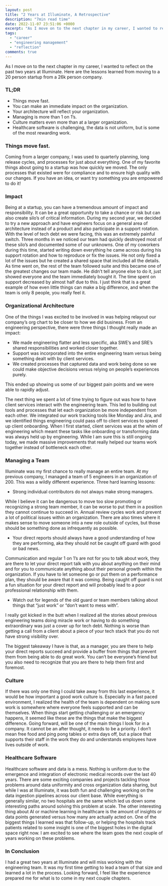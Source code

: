 ```yaml
---
layout: post
title: "2 Years at Illuminate, A Retrospective"
description: "7min read time"
date: 2022-11-07 23:51:06 +0000
excerpt: "As I move on to the next chapter in my career, I wanted to reflect..."
tags:
  - "career"
  - "engineering management"
  - "reflection"
comments: true
---
```


As I move on to the next chapter in my career, I wanted to reflect on the past two years at Illuminate. Here are the lessons learned from moving to a 20 person startup from a 26k person company.

### TL;DR

- Things move fast.
- You can make an immediate impact on the organization.
- Your architecture will reflect your organization.
- Managing is more than 1 on 1’s.
- Culture matters even more than at a larger organization.
- Healthcare software is challenging, the data is not uniform, but is some of the most rewarding work.

### Things move fast.

Coming from a larger company, I was used to quarterly planning, long release cycles, and processes for just about everything. One of my favorite things about going to a startup was how quickly we moved. The only processes that existed were for compliance and to ensure high quality with our changes. If you have an idea, or want try something you are empowered to do it!

### Impact

Being at a startup, you can have a tremendous amount of impact and responsibility. It can be a great opportunity to take a chance or risk but can also create silo’s of critical information. During my second year, we decided to try a new approach and have engineers focus on a general area of architecture instead of a product and also participate in a support rotation. With the level of tech debt we were facing, this was an extremely painful switch. Three months in we noticed our team had quickly destroyed most of these silo’s and documented some of our unknowns. One of my coworkers during this time, started writing down everything he came across during his support rotation and how to reproduce or fix the issues. He not only fixed a lot of the issues but he created a shared space that included all the details. As time went on, the rest of the team followed suite and this became one of the greatest changes our team made. He didn’t tell anyone else to do it, just showed everyone and the team immediately bought it. The time spent on support decreased by almost half due to this. I just think that is a great example of how even little things can make a big difference, and when the team is only 8 people, you really feel it.

### Organizational Architecture

One of the things I was excited to be involved in was helping relayout our company’s org chart to be closer to how we did business. From an engineering perspective, there were three things I thought really made an impact:

- We made engineering flatter and less specific, aka SWE’s and SRE’s shared responsibilities and worked closer together.
- Support was incorporated into the entire engineering team versus being something dealt with by client services.
- We created processes that captured data and work being done so we could make objective decisions versus relying on people’s experiences purely.

This ended up showing us some of our biggest pain points and we were able to rapidly adjust.

The next thing we spent a lot of time trying to figure out was how to have client services interact with the engineering team. This led to building out tools and processes that let each organization be more independent from each other. We integrated our work tracking tools like Monday and Jira, and we identified things engineering could pass off to client services to speed up client onboarding. When I first started, client services was at the whim of engineering which meant these tasks like onboarding or transforming data was always held up by engineering. While I am sure this is still ongoing today, we made massive improvements that really helped our teams work together instead of bottleneck each other.

### Managing a Team

Illuminate was my first chance to really manage an entire team. At my previous company, I managed a team of 5 engineers in an organization of 200. This was a wildly different experience. Three hard learning lessons:

- Strong individual contributors do not always make strong managers.

While I believe it can be dangerous to move too slow promoting or recognizing a strong team member, it can be worse to put them in a position they cannot continue to succeed in. Annual review cycles work and prevent a lot of political issues within an organization. There are also times where it makes sense to move someone into a new role outside of cycles, but those should be something done as infrequently as possible.

- Your direct reports should always have a good understanding of how they are performing, aka they should not be caught off guard with good or bad news.

Communication and regular 1 on 1’s are not for you to talk about work, they are there to let your direct report talk with you about anything on their mind and for you to communicate anything about their personal growth within the organization. If you have to let someone go or put them on a performance plan, they should be aware that it was coming. Being caught off guard is not a fun situation for your direct report and will probably lead to a poor professional relationship with them.

- Watch out for legends of the old guard or team members talking about things that “just work” or “don’t want to mess with”.

I really got kicked in the butt when I realized all the stories about previous engineering teams doing miracle work or having to do something extraordinary was just a cover up for tech debt. Nothing is worse than getting a call from a client about a piece of your tech stack that you do not have strong visibility over.

The biggest takeaway I have is that, as a manager, you are there to help your direct reports succeed and provide a buffer from things that prevent them from being able to do great work. You can’t be everyone’s friend but you also need to recognize that you are there to help them first and foremost.

### Culture

If there was only one thing I could take away from this last experience, it would be how important a good work culture is. Especially in a fast paced environment, I realized the health of the team is dependent on making sure work is somewhere where everyone feels supported and can be themselves. When things start getting challenging or an emergency happens, it seemed like these are the things that make the biggest difference. Going forward, will be one of the main things I look for in a company. It cannot be an after thought, it needs to be a priority. I don’t mean free food and ping pong tables or extra days off, but a place that supports their staff in the work they do and understands employees have lives outside of work.

### Healthcare Software

Healthcare software and data is a mess. Nothing is uniform due to the emergence and integration of electronic medical records over the last 40 years. There are some exciting companies and projects tackling those problems around data uniformity and cross organization data sharing, but while I was at Illuminate, it was both fun and challenging working on the data ingestion pipelines across our client base. While everything is generally similar, no two hospitals are the same which led us down some interesting paths around solving this problem at scale. The other interesting thing about AI or machine learning in healthcare is the amount of insights or data points generated versus how many are actually acted on. One of the biggest things I learned was that follow-up, or helping the hospitals track patients related to some insight is one of the biggest holes in the digital space right now. I am excited to see where the team goes the next couple of years working on these problems.

### In Conclusion

I had a great two years at Illuminate and will miss working with the engineering team. It was my first time getting to lead a team of that size and learned a lot in the process. Looking forward, I feel like the experience prepared me for what is to come in my next couple chapters.
